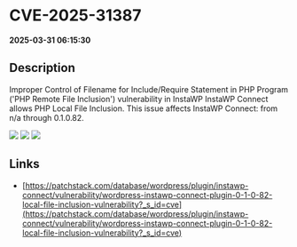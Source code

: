 # CVE-2025-31387

**2025-03-31 06:15:30**

## Description
Improper Control of Filename for Include/Require Statement in PHP Program ('PHP Remote File Inclusion') vulnerability in InstaWP InstaWP Connect allows PHP Local File Inclusion. This issue affects InstaWP Connect: from n/a through 0.1.0.82.

![](https://img.shields.io/static/v1?label=Score&message=7.5&color=red)
![](https://img.shields.io/static/v1?label=Severity&message=HIGH&color=red)
![](https://img.shields.io/static/v1?label=CWE&message=RFI&color=green)

## Links
- [https://patchstack.com/database/wordpress/plugin/instawp-connect/vulnerability/wordpress-instawp-connect-plugin-0-1-0-82-local-file-inclusion-vulnerability?_s_id=cve](https://patchstack.com/database/wordpress/plugin/instawp-connect/vulnerability/wordpress-instawp-connect-plugin-0-1-0-82-local-file-inclusion-vulnerability?_s_id=cve)
